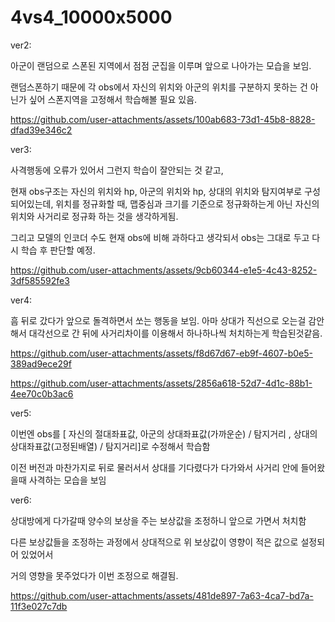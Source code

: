 # 4vs4_10000x5000

ver2:


아군이 랜덤으로 스폰된 지역에서 점점 군집을 이루며 앞으로 나아가는 모습을 보임. 


랜덤스폰하기 때문에 각 obs에서 자신의 위치와 아군의 위치를 구분하지 못하는 건 아닌가 싶어 스폰지역을 고정해서 학습해볼 필요 있음.


https://github.com/user-attachments/assets/100ab683-73d1-45b8-8828-dfad39e346c2




ver3:

사격행동에 오류가 있어서 그런지 학습이 잘안되는 것 같고, 

현재 obs구조는 자신의 위치와 hp, 아군의 위치와 hp, 상대의 위치와 탐지여부로 구성되어있는데, 위치를 정규화할 때, 맵중심과 크기를 기준으로 정규화하는게 아닌 자신의 위치와 사거리로 정규화 하는 것을 생각하게됨.


그리고 모델의 인코더 수도 현재 obs에 비해 과하다고 생각되서 obs는 그대로 두고 다시 학습 후 판단할 예정.


https://github.com/user-attachments/assets/9cb60344-e1e5-4c43-8252-3df585592fe3


ver4:


흠 뒤로 갔다가 앞으로 돌격하면서 쏘는 행동을 보임. 아마 상대가 직선으로 오는걸 감안해서 대각선으로 간 뒤에 사거리차이를 이용해서 하나하나씩 처치하는게 학습된것같음.


https://github.com/user-attachments/assets/f8d67d67-eb9f-4607-b0e5-389ad9ece29f


https://github.com/user-attachments/assets/2856a618-52d7-4d1c-88b1-4ee70c0b3ac6


ver5:


이번엔 obs를 [ 자신의 절대좌표값, 아군의 상대좌표값(가까운순) / 탐지거리 , 상대의 상대좌표값(고정된배열) / 탐지거리]로 수정해서 학습함

이전 버전과 마찬가지로 뒤로 물러서서 상대를 기다렸다가 다가와서 사거리 안에 들어왔을때 사격하는 모습을 보임

ver6:

상대방에게 다가갈때 양수의 보상을 주는 보상값을 조정하니 앞으로 가면서 처치함

다른 보상값들을 조정하는 과정에서 상대적으로 위 보상값이 영향이 적은 값으로 설정되어 있었어서

거의 영향을 못주었다가 이번 조정으로 해결됨.

https://github.com/user-attachments/assets/481de897-7a63-4ca7-bd7a-11f3e027c7db








